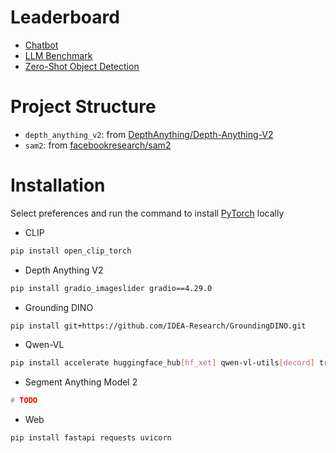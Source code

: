 # Leaderboard

- [Chatbot](https://openlm.ai/chatbot-arena/)
- [LLM Benchmark](https://livebench.ai/#/)
- [Zero-Shot Object Detection](https://paperswithcode.com/sota/zero-shot-object-detection-on-mscoco)

# Project Structure

- `depth_anything_v2`: from [DepthAnything/Depth-Anything-V2](https://github.com/DepthAnything/Depth-Anything-V2)
- `sam2`: from [facebookresearch/sam2](https://github.com/facebookresearch/sam2)

# Installation

Select preferences and run the command to install [PyTorch](https://pytorch.org/get-started/previous-versions/) locally

- CLIP

```bash
pip install open_clip_torch
```

- Depth Anything V2

```bash
pip install gradio_imageslider gradio==4.29.0
```

- Grounding DINO

```bash
pip install git+https://github.com/IDEA-Research/GroundingDINO.git
```

- Qwen-VL

```bash
pip install accelerate huggingface_hub[hf_xet] qwen-vl-utils[decord] transformers==4.50.3
```

- Segment Anything Model 2

```bash
# TODO
```

- Web

```bash
pip install fastapi requests uvicorn
```
